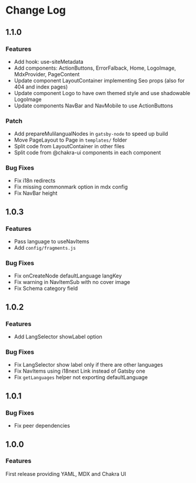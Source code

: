 # Change Log

## 1.1.0

### Features

- Add hook: use-siteMetadata
- Add components: ActionButtons, ErrorFalback, Home, LogoImage, MdxProvider, PageContent
- Update component LayoutContainer implementing Seo props (also for 404 and index pages)
- Update component Logo to have own themed style and use shadowable LogoImage
- Update components NavBar and NavMobile to use ActionButtons

### Patch

- Add prepareMulilangualNodes in `gatsby-node` to speed up build
- Move PageLayout to Page in `templates/` folder
- Split code from LayoutContainer in other files
- Split code from @chakra-ui components in each component

### Bug Fixes

- Fix i18n redirects
- Fix missing commonmark option in mdx config
- Fix NavBar height

## 1.0.3

### Features

- Pass language to useNavItems
- Add `config/fragments.js`

### Bug Fixes

- Fix onCreateNode defaultLanguage langKey
- Fix warning in NavItemSub with no cover image
- Fix Schema category field

## 1.0.2

### Features

- Add LangSelector showLabel option

### Bug Fixes

- Fix LangSelector show label only if there are other languages
- Fix NavItems using i18next Link instead of Gatsby one
- Fix `getLanguages` helper not exporting defaultLanguage

## 1.0.1

### Bug Fixes

- Fix peer dependencies

## 1.0.0

### Features

First release providing YAML, MDX and Chakra UI
